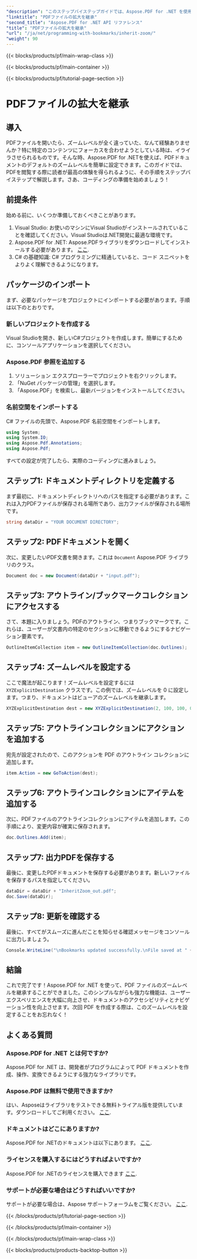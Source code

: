 ```yaml
---
"description": "このステップバイステップガイドでは、Aspose.PDF for .NET を使用して PDF ファイルのズームを継承する方法を学習します。PDF の閲覧エクスペリエンスを向上させましょう。"
"linktitle": "PDFファイルの拡大を継承"
"second_title": "Aspose.PDF for .NET API リファレンス"
"title": "PDFファイルの拡大を継承"
"url": "/ja/net/programming-with-bookmarks/inherit-zoom/"
"weight": 90
---
```


{{< blocks/products/pf/main-wrap-class >}}

{{< blocks/products/pf/main-container >}}

{{< blocks/products/pf/tutorial-page-section >}}

# PDFファイルの拡大を継承

## 導入

PDFファイルを開いたら、ズームレベルが全く違っていた、なんて経験ありませんか？特に特定のコンテンツにフォーカスを合わせようとしている時は、イライラさせられるものです。そんな時、Aspose.PDF for .NETを使えば、PDFドキュメントのデフォルトのズームレベルを簡単に設定できます。このガイドでは、PDFを閲覧する際に読者が最高の体験を得られるように、その手順をステップバイステップで解説します。さあ、コーディングの準備を始めましょう！

## 前提条件

始める前に、いくつか準備しておくべきことがあります。

1. Visual Studio: お使いのマシンにVisual Studioがインストールされていることを確認してください。Visual Studioは.NET開発に最適な環境です。
2. Aspose.PDF for .NET: Aspose.PDFライブラリをダウンロードしてインストールする必要があります。 [ここ](https://releases。aspose.com/pdf/net/).
3. C# の基礎知識: C# プログラミングに精通していると、コード スニペットをよりよく理解できるようになります。

## パッケージのインポート

まず、必要なパッケージをプロジェクトにインポートする必要があります。手順は以下のとおりです。

### 新しいプロジェクトを作成する

Visual Studioを開き、新しいC#プロジェクトを作成します。簡単にするために、コンソールアプリケーションを選択してください。

### Aspose.PDF 参照を追加する

1. ソリューション エクスプローラーでプロジェクトを右クリックします。
2. 「NuGet パッケージの管理」を選択します。
3. 「Aspose.PDF」を検索し、最新バージョンをインストールしてください。

### 名前空間をインポートする

C# ファイルの先頭で、Aspose.PDF 名前空間をインポートします。

```csharp
using System;
using System.IO;
using Aspose.Pdf.Annotations;
using Aspose.Pdf;
```

すべての設定が完了したら、実際のコーディングに進みましょう。

## ステップ1: ドキュメントディレクトリを定義する

まず最初に、ドキュメントディレクトリへのパスを指定する必要があります。これは入力PDFファイルが保存される場所であり、出力ファイルが保存される場所です。

```csharp
string dataDir = "YOUR DOCUMENT DIRECTORY";
```

## ステップ2: PDFドキュメントを開く

次に、変更したいPDF文書を開きます。これは `Document` Aspose.PDF ライブラリのクラス。

```csharp
Document doc = new Document(dataDir + "input.pdf");
```

## ステップ3: アウトライン/ブックマークコレクションにアクセスする

さて、本題に入りましょう。PDFのアウトライン、つまりブックマークです。これらは、ユーザーが文書内の特定のセクションに移動できるようにするナビゲーション要素です。

```csharp
OutlineItemCollection item = new OutlineItemCollection(doc.Outlines);
```

## ステップ4: ズームレベルを設定する

ここで魔法が起こります！ズームレベルを設定するには `XYZExplicitDestination` クラスです。この例では、ズームレベルを 0 に設定します。つまり、ドキュメントはビューアのズームレベルを継承します。

```csharp
XYZExplicitDestination dest = new XYZExplicitDestination(2, 100, 100, 0);
```

## ステップ5: アウトラインコレクションにアクションを追加する

宛先が設定されたので、このアクションを PDF のアウトライン コレクションに追加します。

```csharp
item.Action = new GoToAction(dest);
```

## ステップ6: アウトラインコレクションにアイテムを追加する

次に、PDFファイルのアウトラインコレクションにアイテムを追加します。この手順により、変更内容が確実に保存されます。

```csharp
doc.Outlines.Add(item);
```

## ステップ7: 出力PDFを保存する

最後に、変更したPDFドキュメントを保存する必要があります。新しいファイルを保存するパスを指定してください。

```csharp
dataDir = dataDir + "InheritZoom_out.pdf";
doc.Save(dataDir);
```

## ステップ8: 更新を確認する

最後に、すべてがスムーズに進んだことを知らせる確認メッセージをコンソールに出力しましょう。

```csharp
Console.WriteLine("\nBookmarks updated successfully.\nFile saved at " + dataDir);
```

## 結論

これで完了です！Aspose.PDF for .NET を使って、PDF ファイルのズームレベルを継承することができました。このシンプルながらも強力な機能は、ユーザーエクスペリエンスを大幅に向上させ、ドキュメントのアクセシビリティとナビゲーション性を向上させます。次回 PDF を作成する際は、このズームレベルを設定することをお忘れなく！

## よくある質問

### Aspose.PDF for .NET とは何ですか?
Aspose.PDF for .NET は、開発者がプログラムによって PDF ドキュメントを作成、操作、変換できるようにする強力なライブラリです。

### Aspose.PDF は無料で使用できますか?
はい、Asposeはライブラリをテストできる無料トライアル版を提供しています。ダウンロードしてご利用ください。 [ここ](https://releases。aspose.com/).

### ドキュメントはどこにありますか?
Aspose.PDF for .NETのドキュメントは以下にあります。 [ここ](https://reference。aspose.com/pdf/net/).

### ライセンスを購入するにはどうすればよいですか?
Aspose.PDF for .NETのライセンスを購入できます [ここ](https://purchase。aspose.com/buy).

### サポートが必要な場合はどうすればいいですか?
サポートが必要な場合は、Aspose サポートフォーラムをご覧ください。 [ここ](https://forum。aspose.com/c/pdf/10).

{{< /blocks/products/pf/tutorial-page-section >}}

{{< /blocks/products/pf/main-container >}}

{{< /blocks/products/pf/main-wrap-class >}}

{{< blocks/products/products-backtop-button >}}